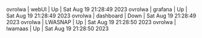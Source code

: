ovrolwa | webUI | Up | Sat Aug 19 21:28:49 2023
ovrolwa | grafana | Up | Sat Aug 19 21:28:49 2023
ovrolwa | dashboard | Down | Sat Aug 19 21:28:49 2023
ovrolwa | LWASNAP | Up | Sat Aug 19 21:28:50 2023
ovrolwa | lwamaas | Up | Sat Aug 19 21:28:50 2023
